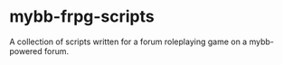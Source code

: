 # mybb-frpg-scripts
A collection of scripts written for a forum roleplaying game on a mybb-powered forum.
